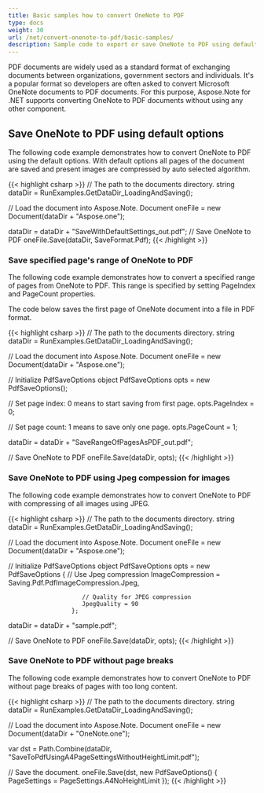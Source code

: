 ```yaml
---
title: Basic samples how to convert OneNote to PDF
type: docs
weight: 30
url: /net/convert-onenote-to-pdf/basic-samples/
description: Sample code to export or save OneNote to PDF using default options or with Jpeg compression
---
```


PDF documents are widely used as a standard format of exchanging documents between organizations, government sectors and individuals. It's a popular format so developers are often asked to convert Microsoft OneNote documents to PDF documents. For this purpose, Aspose.Note for .NET supports converting OneNote to PDF documents without using any other component.

## **Save OneNote to PDF using default options**

The following code example demonstrates how to convert OneNote to PDF using the default options.
With default options all pages of the document are saved and present images are compressed by auto selected algorithm.

{{< highlight csharp >}}
// The path to the documents directory.
string dataDir = RunExamples.GetDataDir_LoadingAndSaving();

// Load the document into Aspose.Note.
Document oneFile = new Document(dataDir + "Aspose.one");

dataDir = dataDir + "SaveWithDefaultSettings_out.pdf";
// Save OneNote to PDF
oneFile.Save(dataDir, SaveFormat.Pdf);
{{< /highlight >}}


### **Save specified page's range of OneNote to PDF**

The following code example demonstrates how to convert a specified range of pages from OneNote to PDF. This range is specified by setting PageIndex and PageCount properties.

The code below saves the first page of OneNote document into a file in PDF format.
             
{{< highlight csharp >}}
// The path to the documents directory.
string dataDir = RunExamples.GetDataDir_LoadingAndSaving();

// Load the document into Aspose.Note.
Document oneFile = new Document(dataDir + "Aspose.one");

// Initialize PdfSaveOptions object
PdfSaveOptions opts = new PdfSaveOptions();

// Set page index: 0 means to start saving from first page.
opts.PageIndex = 0;

// Set page count: 1 means to save only one page.
opts.PageCount = 1;

dataDir = dataDir + "SaveRangeOfPagesAsPDF_out.pdf";

// Save OneNote to PDF
oneFile.Save(dataDir, opts);
{{< /highlight >}}

### **Save OneNote to PDF using Jpeg compession for images**

The following code example demonstrates how to convert OneNote to PDF with compressing of all images using JPEG. 
             
{{< highlight csharp >}}
// The path to the documents directory.
string dataDir = RunExamples.GetDataDir_LoadingAndSaving();

// Load the document into Aspose.Note.
Document oneFile = new Document(dataDir + "Aspose.one");

// Initialize PdfSaveOptions object
PdfSaveOptions opts = new PdfSaveOptions
                      {
                         // Use Jpeg compression
                         ImageCompression = Saving.Pdf.PdfImageCompression.Jpeg,
                                         
                         // Quality for JPEG compression
                         JpegQuality = 90
                      };

dataDir = dataDir + "sample.pdf";

// Save OneNote to PDF
oneFile.Save(dataDir, opts);
{{< /highlight >}}

### **Save OneNote to PDF without page breaks**

The following code example demonstrates how to convert OneNote to PDF without page breaks of pages with too long content. 
             
{{< highlight csharp >}}
// The path to the documents directory.
string dataDir = RunExamples.GetDataDir_LoadingAndSaving();

// Load the document into Aspose.Note.
Document oneFile = new Document(dataDir + "OneNote.one");

var dst = Path.Combine(dataDir, "SaveToPdfUsingA4PageSettingsWithoutHeightLimit.pdf");

// Save the document.
oneFile.Save(dst, new PdfSaveOptions() { PageSettings = PageSettings.A4NoHeightLimit });
{{< /highlight >}}
